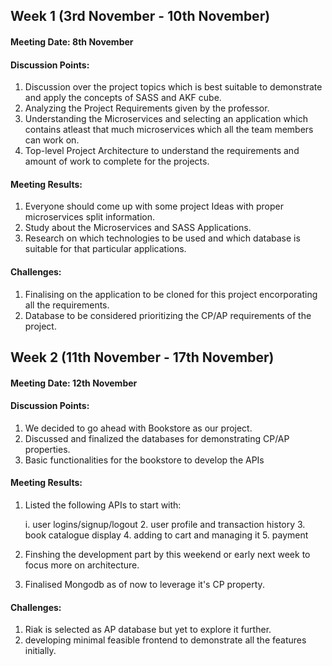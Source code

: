## Week 1 (3rd November - 10th November)

#### Meeting Date: 8th November

#### Discussion Points:
1. Discussion over the project topics which is best suitable to demonstrate and apply the concepts of SASS and AKF cube.
2. Analyzing the Project Requirements given by the professor.
3. Understanding the Microservices and selecting an application which contains atleast that much microservices which all the team members can work on.
4. Top-level Project Architecture to understand the requirements and amount of work to complete for the projects.

#### Meeting Results:

1. Everyone should come up with some project Ideas with proper microservices split information.
2. Study about the Microservices and SASS Applications.
3. Research on which technologies to be used and which database is suitable for that particular applications.

#### Challenges:

1. Finalising on the application to be cloned for this project encorporating all the requirements.
2. Database to be considered prioritizing the CP/AP requirements of the project.

## Week 2 (11th November - 17th November)

#### Meeting Date: 12th November

#### Discussion Points:
1. We decided to go ahead with Bookstore as our project.
2. Discussed and finalized the databases for demonstrating CP/AP properties.
3. Basic functionalities for the bookstore to develop the APIs

#### Meeting Results:

1. Listed the following APIs to start with:

	i. user logins/signup/logout
	2. user  profile and transaction history
	3. book catalogue display
	4. adding to cart and managing it
	5. payment
2. Finshing the development part by this weekend or early next week to focus more on architecture.
3. Finalised Mongodb as of now to leverage it's CP property.

#### Challenges:

1. Riak is selected as AP database but yet to explore it further.
2. developing minimal feasible frontend to demonstrate all the features initially.


